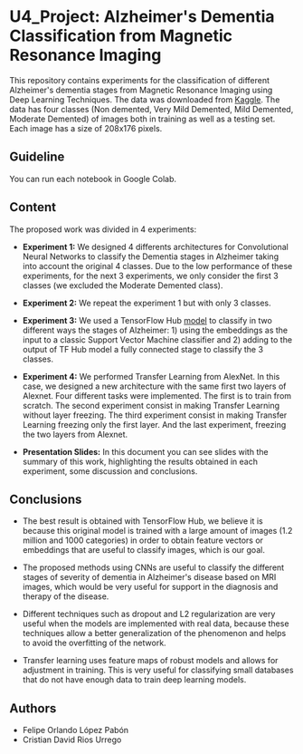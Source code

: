 # U4_Project: Alzheimer's Dementia Classification from Magnetic Resonance Imaging

This repository contains experiments for the classification of different Alzheimer's dementia stages from Magnetic Resonance Imaging using Deep Learning Techniques. The data was downloaded from [Kaggle](https://www.kaggle.com/tourist55/alzheimers-dataset-4-class-of-images). The data has four classes (Non demented, Very Mild Demented, Mild Demented, Moderate Demented) of images both in training as well as a testing set. Each image has a size of 208x176 pixels.

## Guideline
You can run each notebook in Google Colab.

## Content
The proposed work was divided in 4 experiments: 

- **Experiment 1:** We designed 4 differents architectures for Convolutional Neural Networks to classify the Dementia stages in Alzheimer taking into account the original 4 classes. Due to the low performance of these experiments, for the next 3 experiments, we only consider the first 3 classes (we excluded the Moderate Demented class).

- **Experiment 2:** We repeat the experiment 1 but with only 3 classes.

- **Experiment 3:** We used a TensorFlow Hub [model](https://tfhub.dev/google/imagenet/mobilenet_v2_075_96/feature_vector/4) to classify in two different ways the stages of Alzheimer: 1) using the embeddings as the input to a classic Support Vector Machine classifier and 2) adding to the output of TF Hub model a fully connected stage to classify the 3 classes.

- **Experiment 4:** We performed Transfer Learning from AlexNet. In this case, we designed a new architecture with the same first two layers of Alexnet. Four different tasks were implemented. The first is to train from scratch. The second experiment consist in making Transfer Learning without layer freezing. The third experiment consist in making Transfer Learning freezing only the first layer. And the last experiment, freezing the two layers from Alexnet.

- **Presentation Slides:** In this document you can see slides with the summary of this work, highlighting the results obtained in each experiment, some discussion and conclusions.

## Conclusions
- The best result is obtained with TensorFlow Hub, we believe it is because this original model is trained with a large amount of images (1.2 million and  1000 categories) in order to obtain feature vectors or embeddings that are useful to classify images, which is our goal.

- The proposed methods using CNNs are useful to classify the different stages of severity of dementia in Alzheimer's disease based on MRI images, which would be very useful for support in the diagnosis and therapy of the disease.

- Different techniques such as dropout and L2 regularization are very useful when the models are implemented with real data, because these techniques allow a better generalization of the phenomenon and helps to avoid the overfitting of the network.

- Transfer learning uses feature maps of robust models and allows for adjustment in training. This is very useful for classifying small databases that do not have enough data to train deep learning models. 

## Authors
- Felipe Orlando López Pabón
- Cristian David Rios Urrego

